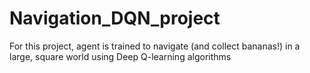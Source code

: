# Navigation_DQN_project
For this project, agent is trained to navigate (and collect bananas!) in a large, square world using Deep Q-learning algorithms
